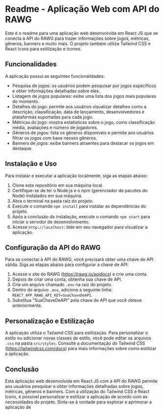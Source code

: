 # Readme - Aplicação Web com API do RAWG

Este é o readme para uma aplicação web desenvolvida em React JS que se conecta à API do RAWG para trazer informações sobre jogos, métricas, gêneros, banners e muito mais. O projeto também utiliza Tailwind CSS e React Icons para estilização e ícones.

## Funcionalidades

A aplicação possui as seguintes funcionalidades:

- Pesquisa de jogos: os usuários podem pesquisar por jogos específicos e obter informações detalhadas sobre eles.
- Listagem de jogos populares: exibe uma lista dos jogos mais populares do momento.
- Detalhes do jogo: permite aos usuários visualizar detalhes como a descrição, classificação, data de lançamento, desenvolvedores e plataformas suportadas para cada jogo.
- Métricas do jogo: mostra estatísticas sobre o jogo, como classificação média, avaliações e número de jogadores.
- Gêneros de jogos: lista os gêneros disponíveis e permite aos usuários filtrar os jogos com base nesses gêneros.
- Banners de jogos: exibe banners atraentes para destacar os jogos em destaque.

## Instalação e Uso

Para instalar e executar a aplicação localmente, siga as etapas abaixo:

1. Clone este repositório em sua máquina local.
2. Certifique-se de ter o Node.js e o npm (gerenciador de pacotes do Node) instalados em sua máquina.
3. Abra o terminal na pasta raiz do projeto.
4. Execute o comando `npm install` para instalar as dependências do projeto.
5. Após a conclusão da instalação, execute o comando `npm start` para iniciar o servidor de desenvolvimento.
6. Acesse `http://localhost:3000` em seu navegador para visualizar a aplicação.

## Configuração da API do RAWG

Para se conectar à API do RAWG, você precisará obter uma chave de API válida. Siga as etapas abaixo para configurar a chave de API:

1. Acesse o site do RAWG (https://rawg.io/apidocs) e crie uma conta.
2. Depois de criar uma conta, obtenha sua chave de API.
3. Crie um arquivo chamado `.env` na raiz do projeto.
4. Dentro do arquivo `.env`, adicione a seguinte linha: `REACT_APP_RAWG_API_KEY=SuaChaveDeAPI`.
5. Substitua "SuaChaveDeAPI" pela chave de API que você obteve anteriormente.

## Personalização e Estilização

A aplicação utiliza o Tailwind CSS para estilização. Para personalizar o estilo ou adicionar novas classes de estilo, você pode editar os arquivos `.css` na pasta `src/styles`. Consulte a documentação do Tailwind CSS (https://tailwindcss.com/docs) para mais informações sobre como estilizar a aplicação.

## Conclusão

Esta aplicação web desenvolvida em React JS com a API do RAWG permite aos usuários pesquisar e obter informações detalhadas sobre jogos, métricas, gêneros e banners. Com a utilização do Tailwind CSS e React Icons, é possível personalizar e estilizar a aplicação de acordo com as necessidades do projeto. Sinta-se à vontade para explorar e aprimorar a aplicação de
